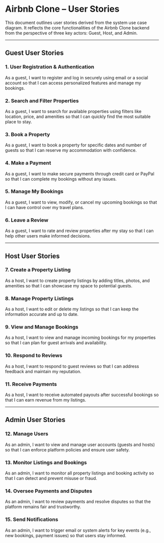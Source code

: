 # Airbnb Clone – User Stories

This document outlines user stories derived from the system use case diagram. It reflects the core functionalities of the Airbnb Clone backend from the perspective of three key actors: Guest, Host, and Admin.

---

##  Guest User Stories

### 1. User Registration & Authentication
As a guest, I want to register and log in securely using email or a social account so that I can access personalized features and manage my bookings.

### 2. Search and Filter Properties
As a guest, I want to search for available properties using filters like location, price, and amenities so that I can quickly find the most suitable place to stay.

### 3. Book a Property
As a guest, I want to book a property for specific dates and number of guests so that I can reserve my accommodation with confidence.

### 4. Make a Payment
As a guest, I want to make secure payments through credit card or PayPal so that I can complete my bookings without any issues.

### 5. Manage My Bookings
As a guest, I want to view, modify, or cancel my upcoming bookings so that I can have control over my travel plans.

### 6. Leave a Review
As a guest, I want to rate and review properties after my stay so that I can help other users make informed decisions.

---

##  Host User Stories

### 7. Create a Property Listing
As a host, I want to create property listings by adding titles, photos, and amenities so that I can showcase my space to potential guests.

### 8. Manage Property Listings
As a host, I want to edit or delete my listings so that I can keep the information accurate and up to date.

### 9. View and Manage Bookings
As a host, I want to view and manage incoming bookings for my properties so that I can plan for guest arrivals and availability.

### 10. Respond to Reviews
As a host, I want to respond to guest reviews so that I can address feedback and maintain my reputation.

### 11. Receive Payments
As a host, I want to receive automated payouts after successful bookings so that I can earn revenue from my listings.

---

##  Admin User Stories

### 12. Manage Users
As an admin, I want to view and manage user accounts (guests and hosts) so that I can enforce platform policies and ensure user safety.

### 13. Monitor Listings and Bookings
As an admin, I want to monitor all property listings and booking activity so that I can detect and prevent misuse or fraud.

### 14. Oversee Payments and Disputes
As an admin, I want to review payments and resolve disputes so that the platform remains fair and trustworthy.

### 15. Send Notifications
As an admin, I want to trigger email or system alerts for key events (e.g., new bookings, payment issues) so that users stay informed.
